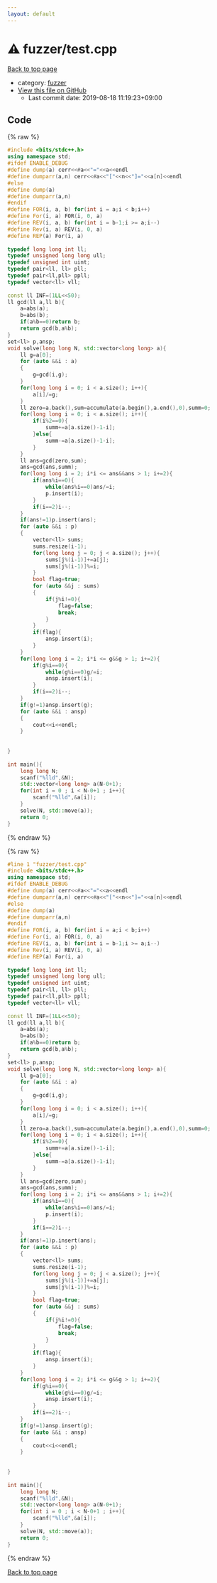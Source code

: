 ```yaml
---
layout: default
---
```


<!-- mathjax config similar to math.stackexchange -->
<script type="text/javascript" async
  src="https://cdnjs.cloudflare.com/ajax/libs/mathjax/2.7.5/MathJax.js?config=TeX-MML-AM_CHTML">
</script>
<script type="text/x-mathjax-config">
  MathJax.Hub.Config({
    TeX: { equationNumbers: { autoNumber: "AMS" }},
    tex2jax: {
      inlineMath: [ ['$','$'] ],
      processEscapes: true
    },
    "HTML-CSS": { matchFontHeight: false },
    displayAlign: "left",
    displayIndent: "2em"
  });
</script>

<script type="text/javascript" src="https://cdnjs.cloudflare.com/ajax/libs/jquery/3.4.1/jquery.min.js"></script>
<script src="https://cdn.jsdelivr.net/npm/jquery-balloon-js@1.1.2/jquery.balloon.min.js" integrity="sha256-ZEYs9VrgAeNuPvs15E39OsyOJaIkXEEt10fzxJ20+2I=" crossorigin="anonymous"></script>
<script type="text/javascript" src="../../assets/js/copy-button.js"></script>
<link rel="stylesheet" href="../../assets/css/copy-button.css" />


# :warning: fuzzer/test.cpp

<a href="../../index.html">Back to top page</a>

* category: <a href="../../index.html#dc353651dacf3fd969bc27be2431b98b">fuzzer</a>
* <a href="{{ site.github.repository_url }}/blob/master/fuzzer/test.cpp">View this file on GitHub</a>
    - Last commit date: 2019-08-18 11:19:23+09:00




## Code

<a id="unbundled"></a>
{% raw %}
```cpp
#include <bits/stdc++.h>
using namespace std;
#ifdef ENABLE_DEBUG
#define dump(a) cerr<<#a<<"="<<a<<endl
#define dumparr(a,n) cerr<<#a<<"["<<n<<"]="<<a[n]<<endl
#else
#define dump(a) 
#define dumparr(a,n) 
#endif
#define FOR(i, a, b) for(int i = a;i < b;i++)
#define For(i, a) FOR(i, 0, a)
#define REV(i, a, b) for(int i = b-1;i >= a;i--)
#define Rev(i, a) REV(i, 0, a)
#define REP(a) For(i, a)
 
typedef long long int ll;
typedef unsigned long long ull;
typedef unsigned int uint;
typedef pair<ll, ll> pll;
typedef pair<ll,pll> ppll;
typedef vector<ll> vll;
 
const ll INF=(1LL<<50);
ll gcd(ll a,ll b){
    a=abs(a);
    b=abs(b);
    if(a%b==0)return b;
    return gcd(b,a%b);
}
set<ll> p,ansp;
void solve(long long N, std::vector<long long> a){
    ll g=a[0];
    for (auto &&i : a)
    {
        g=gcd(i,g);
    }
    for(long long i = 0; i < a.size(); i++){
        a[i]/=g;
    }
    ll zero=a.back(),sum=accumulate(a.begin(),a.end(),0),summ=0;
    for(long long i = 0; i < a.size(); i++){
        if(i%2==0){
            summ+=a[a.size()-1-i];
        }else{
            summ-=a[a.size()-1-i];
        }
    }
    ll ans=gcd(zero,sum);
    ans=gcd(ans,summ);
    for(long long i = 2; i*i <= ans&&ans > 1; i+=2){
        if(ans%i==0){
            while(ans%i==0)ans/=i;
            p.insert(i);
        }
        if(i==2)i--;
    }
    if(ans!=1)p.insert(ans);
    for (auto &&i : p)
    {
        vector<ll> sums;
        sums.resize(i-1);
        for(long long j = 0; j < a.size(); j++){
            sums[j%(i-1)]+=a[j];
            sums[j%(i-1)]%=i;
        }
        bool flag=true;
        for (auto &&j : sums)
        {
            if(j%i!=0){
                flag=false;
                break;
            }
        }
        if(flag){
            ansp.insert(i);
        }
    }
    for(long long i = 2; i*i <= g&&g > 1; i+=2){
        if(g%i==0){
            while(g%i==0)g/=i;
            ansp.insert(i);
        }
        if(i==2)i--;
    }
    if(g!=1)ansp.insert(g);
    for (auto &&i : ansp)
    {
        cout<<i<<endl;
    }
    
    
}
 
int main(){
    long long N;
    scanf("%lld",&N);
    std::vector<long long> a(N-0+1);
    for(int i = 0 ; i < N-0+1 ; i++){
        scanf("%lld",&a[i]);
    }
    solve(N, std::move(a));
    return 0;
}

```
{% endraw %}

<a id="bundled"></a>
{% raw %}
```cpp
#line 1 "fuzzer/test.cpp"
#include <bits/stdc++.h>
using namespace std;
#ifdef ENABLE_DEBUG
#define dump(a) cerr<<#a<<"="<<a<<endl
#define dumparr(a,n) cerr<<#a<<"["<<n<<"]="<<a[n]<<endl
#else
#define dump(a) 
#define dumparr(a,n) 
#endif
#define FOR(i, a, b) for(int i = a;i < b;i++)
#define For(i, a) FOR(i, 0, a)
#define REV(i, a, b) for(int i = b-1;i >= a;i--)
#define Rev(i, a) REV(i, 0, a)
#define REP(a) For(i, a)
 
typedef long long int ll;
typedef unsigned long long ull;
typedef unsigned int uint;
typedef pair<ll, ll> pll;
typedef pair<ll,pll> ppll;
typedef vector<ll> vll;
 
const ll INF=(1LL<<50);
ll gcd(ll a,ll b){
    a=abs(a);
    b=abs(b);
    if(a%b==0)return b;
    return gcd(b,a%b);
}
set<ll> p,ansp;
void solve(long long N, std::vector<long long> a){
    ll g=a[0];
    for (auto &&i : a)
    {
        g=gcd(i,g);
    }
    for(long long i = 0; i < a.size(); i++){
        a[i]/=g;
    }
    ll zero=a.back(),sum=accumulate(a.begin(),a.end(),0),summ=0;
    for(long long i = 0; i < a.size(); i++){
        if(i%2==0){
            summ+=a[a.size()-1-i];
        }else{
            summ-=a[a.size()-1-i];
        }
    }
    ll ans=gcd(zero,sum);
    ans=gcd(ans,summ);
    for(long long i = 2; i*i <= ans&&ans > 1; i+=2){
        if(ans%i==0){
            while(ans%i==0)ans/=i;
            p.insert(i);
        }
        if(i==2)i--;
    }
    if(ans!=1)p.insert(ans);
    for (auto &&i : p)
    {
        vector<ll> sums;
        sums.resize(i-1);
        for(long long j = 0; j < a.size(); j++){
            sums[j%(i-1)]+=a[j];
            sums[j%(i-1)]%=i;
        }
        bool flag=true;
        for (auto &&j : sums)
        {
            if(j%i!=0){
                flag=false;
                break;
            }
        }
        if(flag){
            ansp.insert(i);
        }
    }
    for(long long i = 2; i*i <= g&&g > 1; i+=2){
        if(g%i==0){
            while(g%i==0)g/=i;
            ansp.insert(i);
        }
        if(i==2)i--;
    }
    if(g!=1)ansp.insert(g);
    for (auto &&i : ansp)
    {
        cout<<i<<endl;
    }
    
    
}
 
int main(){
    long long N;
    scanf("%lld",&N);
    std::vector<long long> a(N-0+1);
    for(int i = 0 ; i < N-0+1 ; i++){
        scanf("%lld",&a[i]);
    }
    solve(N, std::move(a));
    return 0;
}

```
{% endraw %}

<a href="../../index.html">Back to top page</a>

